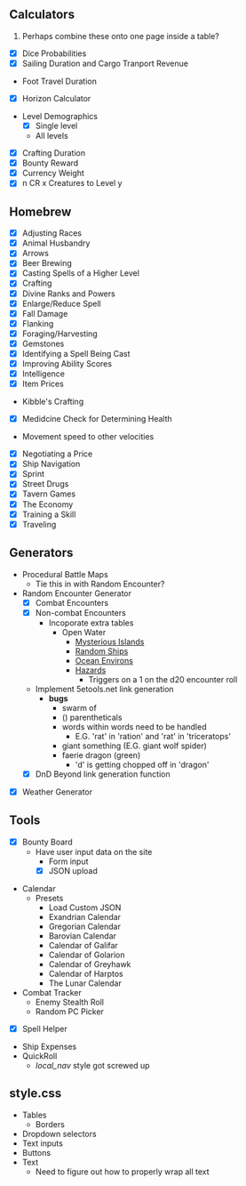 ## Calculators
1. Perhaps combine these onto one page inside a table?
* [x] Dice Probabilities
* [x] Sailing Duration and Cargo Tranport Revenue
* Foot Travel Duration
* [x] Horizon Calculator
* Level Demographics
    * [x] Single level
    * All levels
* [x] Crafting Duration
* [x] Bounty Reward
* [x] Currency Weight
* [x] n CR x Creatures to Level y

## Homebrew
* [x] Adjusting Races
* [x] Animal Husbandry
* [x] Arrows
* [x] Beer Brewing
* [x] Casting Spells of a Higher Level
* [x] Crafting
* [x] Divine Ranks and Powers
* [x] Enlarge/Reduce Spell
* [x] Fall Damage
* [x] Flanking
* [x] Foraging/Harvesting
* [x] Gemstones
* [x] Identifying a Spell Being Cast
* [x] Improving Ability Scores
* [x] Intelligence
* [x] Item Prices
* Kibble's Crafting
* [x] Medidcine Check for Determining Health
* Movement speed to other velocities
* [x] Negotiating a Price
* [x] Ship Navigation
* [x] Sprint
* [x] Street Drugs
* [x] Tavern Games
* [x] The Economy
* [x] Training a Skill
* [x] Traveling

## Generators
* Procedural Battle Maps
    * Tie this in with Random Encounter?
* Random Encounter Generator
    * [x] Combat Encounters
    * [x] Non-combat Encounters
       * Incoporate extra tables
         * Open Water
            * [Mysterious Islands](https://5e.tools/variantrules.html#mysterious%20islands_gos)
            * [Random Ships](https://5e.tools/variantrules.html#random%20ships_gos)
            * [Ocean Environs](https://5e.tools/variantrules.html#ocean%20environs_gos)
            * [Hazards](https://5e.tools/variantrules.html#travel%20at%20sea_gos)
               * Triggers on a 1 on the d20 encounter roll 
    * Implement 5etools.net link generation
        * **bugs**
            * swarm of
            * () parentheticals
            * words within words need to be handled
                * E.G. 'rat' in 'ration' and 'rat' in 'triceratops'
            * giant something (E.G. giant wolf spider)
            * faerie dragon (green)
                * 'd' is getting chopped off in 'dragon'
    * [x] DnD Beyond link generation function
* [x] Weather Generator

## Tools
* [x] Bounty Board
    * Have user input data on the site
        * Form input
        * [x] JSON upload
* Calendar
    * Presets
        * Load Custom JSON
        * Exandrian Calendar
        * Gregorian Calendar
        * Barovian Calendar
        * Calendar of Galifar
        * Calendar of Golarion
        * Calendar of Greyhawk
        * Calendar of Harptos
        * The Lunar Calendar
* Combat Tracker
    * Enemy Stealth Roll
    * Random PC Picker
* [x] Spell Helper
* Ship Expenses
* QuickRoll
    * *local_nav* style got screwed up

## style.css
* Tables
    * Borders
* Dropdown selectors
* Text inputs
* Buttons
* Text
    * Need to figure out how to properly wrap all text
